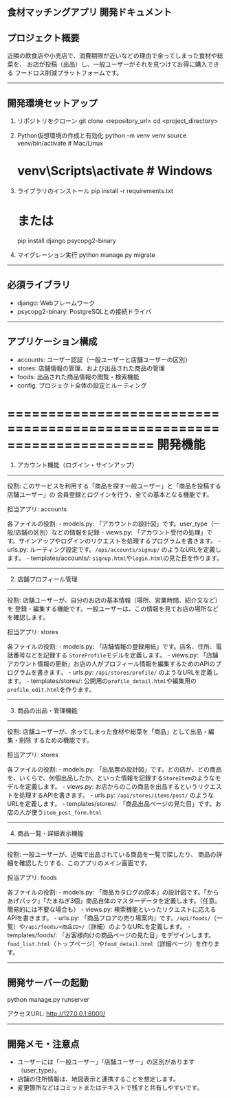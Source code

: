 食材マッチングアプリ 開発ドキュメント
----------------------------------------------------------------------
プロジェクト概要
----------------------------------------------------------------------
近隣の飲食店や小売店で、消費期限が近いなどの理由で余ってしまった食材や総菜を、
お店が投稿（出品）し、一般ユーザーがそれを見つけてお得に購入できる
フードロス削減プラットフォームです。

----------------------------------------------------------------------
開発環境セットアップ
----------------------------------------------------------------------

1. リポジトリをクローン
   git clone <repository_url>
   cd <project_directory>

2. Python仮想環境の作成と有効化
   python -m venv venv
   source venv/bin/activate      # Mac/Linux
   # venv\Scripts\activate       # Windows

3. ライブラリのインストール
   pip install -r requirements.txt
   # または
   pip install django psycopg2-binary

4. マイグレーション実行
   python manage.py migrate


----------------------------------------------------------------------
必須ライブラリ
----------------------------------------------------------------------
- django: Webフレームワーク
- psycopg2-binary: PostgreSQLとの接続ドライバ


----------------------------------------------------------------------
アプリケーション構成
----------------------------------------------------------------------
- accounts: ユーザー認証（一般ユーザーと店舗ユーザーの区別）
- stores:   店舗情報の管理、および出品された商品の管理
- foods:    出品された商品情報の閲覧・検索機能
- config:   プロジェクト全体の設定とルーティング


======================================================================
開発機能
======================================================================

1. アカウント機能（ログイン・サインアップ）
------------------------------------------------------------------
役割:
    このサービスを利用する「商品を探す一般ユーザー」と「商品を投稿する店舗ユーザー」の
    会員登録とログインを行う、全ての基本となる機能です。

  担当アプリ: accounts

  各ファイルの役割:
    - models.py:
        「アカウントの設計図」です。user_type（一般/店舗の区別）などの情報を記録
    - views.py:
        「アカウント受付の処理」です。サインアップやログインのリクエストを処理するプログラムを書きます。
    - urls.py:
        ルーティング設定です。`/api/accounts/signup/` のようなURLを定義します。
    - templates/accounts/:
        `signup.html`や`login.html`の見た目を作ります。

------------------------------------------------------------------

2. 店舗プロフィール管理
------------------------------------------------------------------
役割:
    店舗ユーザーが、自分のお店の基本情報（場所、営業時間、紹介文など）を
    登録・編集する機能です。一般ユーザーは、この情報を見てお店の場所などを確認します。

  担当アプリ: stores

  各ファイルの役割:
    - models.py:
        「店舗情報の登録用紙」です。店名、住所、電話番号などを記録する
        `StoreProfile`モデルを定義します。
    - views.py:
        「店舗アカウント情報の更新」お店の人がプロフィール情報を編集するためのAPIのプログラムを書きます。
    - urls.py:
        `/api/stores/profile/` のようなURLを定義します。
    - templates/stores/:
        公開用の`profile_detail.html`や編集用の`profile_edit.html`を作ります。

------------------------------------------------------------------

3. 商品の出品・管理機能
------------------------------------------------------------------
役割:
    店舗ユーザーが、余ってしまった食材や総菜を「商品」として出品・編集・削除
    するための機能です。

  担当アプリ: stores

  各ファイルの役割:
    - models.py:
        「出品票の設計図」です。どの店が、どの商品を、いくらで、何個出品したか、といった情報を記録する`StoreItem`のようなモデルを定義します。
    - views.py:
        お店からのこの商品を出品するというリクエストを処理するAPIを書きます。
    - urls.py:
        `/api/stores/items/post/` のようなURLを定義します。
    - templates/stores/:
        「商品出品ページの見た目」です。お店の人が使う`item_post_form.html`

------------------------------------------------------------------

4. 商品一覧・詳細表示機能
------------------------------------------------------------------
役割:
    一般ユーザーが、近隣で出品されている商品を一覧で探したり、
    商品の詳細を確認したりする、このアプリのメイン画面です。

  担当アプリ: foods

  各ファイルの役割:
    - models.py:
        「商品カタログの原本」の設計図です。「からあげパック」「たまねぎ3個」商品自体のマスターデータを定義します。（任意。簡易的には不要な場合も）
    - views.py:
        検索機能といったリクエストに応えるAPIを書きます。
    - urls.py:
        「商品フロアの売り場案内」です。`/api/foods/`（一覧）や`/api/foods/<商品ID>/`（詳細）のようなURLを定義します。
    - templates/foods/:
        「お客様向けの商品ページの見た目」をデザインします。
        `food_list.html`（トップページ）や`food_detail.html`（詳細ページ）を作ります。

----------------------------------------------------------------------
開発サーバーの起動
----------------------------------------------------------------------

  python manage.py runserver

  アクセスURL: http://127.0.0.1:8000/


----------------------------------------------------------------------
開発メモ・注意点
----------------------------------------------------------------------
- ユーザーには「一般ユーザー」「店舗ユーザー」の区別があります（user_type）。
- 店舗の住所情報は、地図表示と連携することを想定します。
- 変更箇所などはコミットまたはテキストで残すと共有しやすいです。